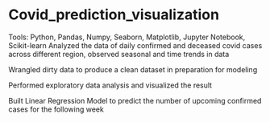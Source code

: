 # Covid_prediction_visualization
Tools: Python, Pandas, Numpy, Seaborn, Matplotlib, Jupyter Notebook, Scikit-learn
Analyzed the data of daily confirmed and deceased covid cases across different region, observed seasonal and time trends in data

Wrangled dirty data to produce a clean dataset in preparation for modeling

Performed exploratory data analysis and visualized the result

 Built Linear Regression Model to predict the number of upcoming confirmed cases for the following 
 week

